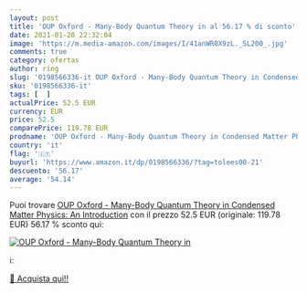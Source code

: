 ```yaml
---
layout: post
title: 'OUP Oxford - Many-Body Quantum Theory in al 56.17 % di sconto'
date: 2021-01-28 22:32:04
image: 'https://m.media-amazon.com/images/I/41anWR0X9zL._SL200_.jpg'
comments: true
category: ofertas
author: ring
slug: '0198566336-it OUP Oxford - Many-Body Quantum Theory in Condensed Matter...'
sku: '0198566336-it'
tags: [  ]
actualPrice: 52.5 EUR
currency: EUR
price: 52.5
comparePrice: 119.78 EUR
prodname: 'OUP Oxford - Many-Body Quantum Theory in Condensed Matter Physics: An Introduction'
country: 'it'
flag: '🇮🇹'
buyurl: 'https://www.amazon.it/dp/0198566336/?tag=tolees00-21'
descuento: '56.17'
average: '54.14'
---
```


Puoi trovare [OUP Oxford - Many-Body Quantum Theory in Condensed Matter Physics: An Introduction](https://www.amazon.it/dp/0198566336/?tag=tolees00-21) con il prezzo 52.5 EUR (originale: 119.78 EUR) 56.17 % sconto qui:

[![OUP Oxford - Many-Body Quantum Theory in](https://m.media-amazon.com/images/I/41anWR0X9zL._SL200_.jpg)](https://www.amazon.it/dp/0198566336/?tag=tolees00-21)

ℹ️:


[🛒 Acquista qui!!](https://www.amazon.it/dp/0198566336/?tag=tolees00-21)
